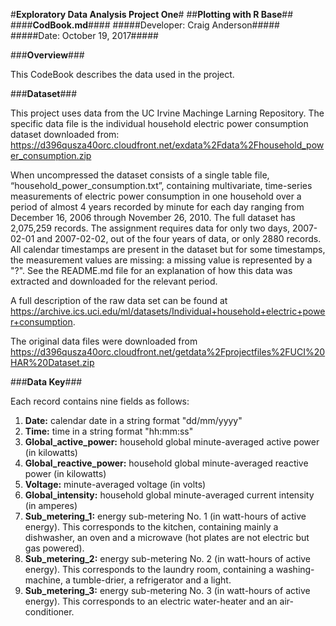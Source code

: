#**Exploratory Data Analysis Project One**#
##**Plotting with R Base**##
####**CodBook.md**####
#####Developer: Craig Anderson#####
#####Date: October 19, 2017#####

###**Overview**###

This CodeBook describes the data used in the project.  

###**Dataset**###

This project uses data from the UC Irvine Machinge Larning Repository. The specific data file is the individual household electric power consumption dataset downloaded from:
https://d396qusza40orc.cloudfront.net/exdata%2Fdata%2Fhousehold_power_consumption.zip

When uncompressed the dataset consists of a single table file, “household_power_consumption.txt”, containing multivariate, time-series measurements of electric power consumption in one household over a period of almost 4 years recorded by minute for each day ranging from December 16, 2006 through November 26, 2010. The full dataset has 2,075,259 records.  The assignment requires data for only two days, 2007-02-01 and 2007-02-02, out of the four years of data, or only 2880 records.  All calendar timestamps are present in the dataset but for some timestamps, the measurement values are missing: a missing value is represented by a "?". See the README.md file for an explanation of how this data was extracted and downloaded for the relevant period.

A full description of the raw data set can be found at   https://archive.ics.uci.edu/ml/datasets/Individual+household+electric+power+consumption. 

The original data files were downloaded from https://d396qusza40orc.cloudfront.net/getdata%2Fprojectfiles%2FUCI%20HAR%20Dataset.zip 

###**Data Key**###

Each record contains nine fields as follows:

1. **Date:** calendar date in a string format "dd/mm/yyyy"     
2. **Time:** time in a string format "hh:mm:ss"   
3. **Global_active_power:** household global minute-averaged active power (in kilowatts)   
4. **Global_reactive_power:** household global minute-averaged reactive power (in kilowatts)   
5. **Voltage:** minute-averaged voltage (in volts)   
6. **Global_intensity:** household global minute-averaged current intensity (in amperes)   
7. **Sub_metering_1:** energy sub-metering No. 1 (in watt-hours of active energy). This corresponds to the kitchen, containing mainly a dishwasher, an oven and a microwave (hot plates are not electric but gas powered).   
8. **Sub_metering_2:** energy sub-metering No. 2 (in watt-hours of active energy). This corresponds to the laundry room, containing a washing-machine, a tumble-drier, a refrigerator and a light.   
9. **Sub_metering_3:** energy sub-metering No. 3 (in watt-hours of active energy). This corresponds to an electric water-heater and an air-conditioner.


